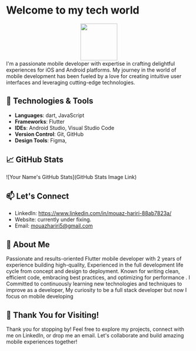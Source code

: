 # Welcome to my tech world
<div id="header" align="center">
  <img src="https://media.giphy.com/media/M9gbBd9nbDrOTu1Mqx/giphy.gif" width="100"/>
</div>
I'm a passionate mobile developer with expertise in crafting delightful experiences for iOS and Android platforms. My journey in the world of mobile development has been fueled by a love for creating intuitive user interfaces and leveraging cutting-edge technologies.

## 🔧 Technologies & Tools
- **Languages**: dart, JavaScript
- **Frameworks**:  Flutter
- **IDEs**:  Android Studio, Visual Studio Code
- **Version Control**: Git, GitHub
- **Design Tools**: Figma,

## 📈 GitHub Stats
![Your Name's GitHub Stats](GitHub Stats Image Link)

## 📫 Let's Connect
- LinkedIn: https://www.linkedin.com/in/mouaz-hariri-88ab7823a/
- Website: currently under fixing.
- Email: mouazhariri5@gmail.com



## 📄 About Me
Passionate and results-oriented Flutter mobile developer with 2 years of experience building high-quality, Experienced in the full development life cycle from concept and design to deployment. Known for writing clean, efficient code, embracing best practices, and optimizing for performance . I Committed to continuously learning new technologies and techniques to improve as a developer, My curiosity to be a full stack developer but now I focus on mobile developing
## 🙌 Thank You for Visiting!
Thank you for stopping by! Feel free to explore my projects, connect with me on LinkedIn, or drop me an email. Let's collaborate and build amazing mobile experiences together!
